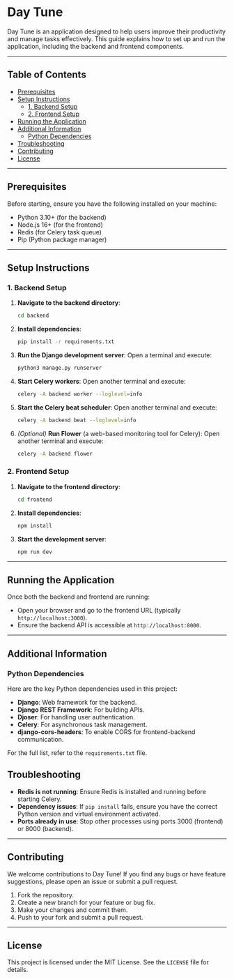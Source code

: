 ﻿# Day Tune

Day Tune is an application designed to help users improve their productivity and manage tasks effectively. This guide explains how to set up and run the application, including the backend and frontend components.

---

## Table of Contents

- [Prerequisites](#prerequisites)
- [Setup Instructions](#setup-instructions)
  - [1. Backend Setup](#1-backend-setup)
  - [2. Frontend Setup](#2-frontend-setup)
- [Running the Application](#running-the-application)
- [Additional Information](#additional-information)
  - [Python Dependencies](#python-dependencies)
- [Troubleshooting](#troubleshooting)
- [Contributing](#contributing)
- [License](#license)

---

## Prerequisites

Before starting, ensure you have the following installed on your machine:

- Python 3.10+ (for the backend)
- Node.js 16+ (for the frontend)
- Redis (for Celery task queue)
- Pip (Python package manager)

---

## Setup Instructions

### 1. Backend Setup

1. **Navigate to the backend directory**:
   ```bash
   cd backend
   ```

2. **Install dependencies**:
   ```bash
   pip install -r requirements.txt
   ```

3. **Run the Django development server**:
   Open a terminal and execute:
   ```bash
   python3 manage.py runserver
   ```

4. **Start Celery workers**:
   Open another terminal and execute:
   ```bash
   celery -A backend worker --loglevel=info
   ```

5. **Start the Celery beat scheduler**:
   Open another terminal and execute:
   ```bash
   celery -A backend beat --loglevel=info
   ```

6. *(Optional)* **Run Flower** (a web-based monitoring tool for Celery):
   Open another terminal and execute:
   ```bash
   celery -A backend flower
   ```

### 2. Frontend Setup

1. **Navigate to the frontend directory**:
   ```bash
   cd frontend
   ```

2. **Install dependencies**:
   ```bash
   npm install
   ```

3. **Start the development server**:
   ```bash
   npm run dev
   ```

---

## Running the Application

Once both the backend and frontend are running:

- Open your browser and go to the frontend URL (typically `http://localhost:3000`).
- Ensure the backend API is accessible at `http://localhost:8000`.

---

## Additional Information

### Python Dependencies

Here are the key Python dependencies used in this project:

- **Django**: Web framework for the backend.
- **Django REST Framework**: For building APIs.
- **Djoser**: For handling user authentication.
- **Celery**: For asynchronous task management.
- **django-cors-headers**: To enable CORS for frontend-backend communication.

For the full list, refer to the `requirements.txt` file.

## Troubleshooting

- **Redis is not running**: Ensure Redis is installed and running before starting Celery.
- **Dependency issues**: If `pip install` fails, ensure you have the correct Python version and virtual environment activated.
- **Ports already in use**: Stop other processes using ports 3000 (frontend) or 8000 (backend).

---

## Contributing

We welcome contributions to Day Tune! If you find any bugs or have feature suggestions, please open an issue or submit a pull request.

1. Fork the repository.
2. Create a new branch for your feature or bug fix.
3. Make your changes and commit them.
4. Push to your fork and submit a pull request.

---

## License

This project is licensed under the MIT License. See the `LICENSE` file for details.
